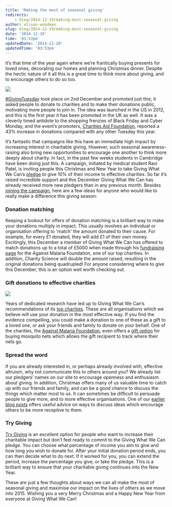 ```yaml
---
title: 'Making the most of seasonal giving'
redirects:
    - blog/2014-12-19/making-most-seasonal-giving
author: alison-woodman
slug: blog/2014-12-19/making-most-seasonal-giving
date: '2014-12-19'
time: '03:53pm'
updatedDate: '2014-12-20'
updatedTime: '03:53pm'
---
```

It’s that time of the year again where we’re frantically buying presents for loved ones, decorating our homes and planning Christmas dinner. Despite the hectic nature of it all this is a great time to think more about giving, and to encourage others to do so too.

![](/images/uploads/christmas_time_christmas_celebration.jpg)

[#GivingTuesday](http://www.givingtuesday.org/) took place on 2nd December and promoted just this; it asked people to donate to charities and to make their donations public, motivating more people to join in. The idea was launched in the US in 2012, and this is the first year it has been promoted in the UK as well. It was a cleverly timed antidote to the shopping frenzies of Black Friday and Cyber Monday, and the event’s promoters, [Charities Aid Foundation](https://www.cafonline.org/), reported a 43% increase in donations compared with any other Tuesday this year.

It’s fantastic that campaigns like this have an immediate high impact by increasing interest in charitable giving. However, such seasonal awareness-raising also bring new opportunities to encourage one another to think more deeply about charity. In fact, in the past few weeks students in Cambridge have been doing just this. A campaign, initiated by medical student Ravi Patel, is inviting people this Christmas and New Year to take Giving What We Can’s [pledge](https://www.givingwhatwecan.org/get-involved/become-member) to give 10% of their income to effective charities. So far it’s raised incredible support and this December Giving What We Can has already received more new pledgers than in any previous month. Besides [joining the campaign](https://www.facebook.com/events/1581545938749145/?fref=ts), here are a few ideas for anyone who would like to really make a difference this giving season:

### Donation matching

Keeping a lookout for offers of donation matching is a brilliant way to make your donations multiply in impact. This usually involves an individual or organisation offering to 'match' the amount donated to their cause. For example, for every £1 donated, they will add £1 of their own money. Excitingly, this December a member of Giving What We Can has offered to match donations up to a total of £5000 when made through his [fundraising page](https://www.againstmalaria.com/Fundraiser.aspx?FundraiserID=7019) for the Against Malaria Foundation, one of our top charities. In addition, Charity Science will double the amount raised, resulting in the original donations being quadrupled! For anyone considering where to give this December, this is an option well worth checking out.

### Gift donations to effective charities

![](/images/uploads/amf_christmas_post.jpg)

Years of dedicated research have led up to Giving What We Can’s recommendations of its [top charities](https://www.givingwhatwecan.org/top-charities). These are all organisations which we believe will use your donation in the most effective way. If you find the evidence compelling, you could make a donation to one of these as a gift to a loved one, or ask your friends and family to donate on your behalf. One of the charities, the [Against Malaria Foundation](https://www.givingwhatwecan.org/top-charities/against-malaria-foundation), even offers a [gift option](https://www.againstmalaria.com/Gifts.aspx) for buying mosquito nets which allows the gift recipient to track where their nets go.

### Spread the word

If you are already interested in, or perhaps already involved with, effective altruism, why not communicate this to others around you? We already list our pledgers’ names on our site to encourage openness and enthusiasm about giving. In addition, Christmas offers many of us valuable time to catch up with our friends and family, and can be a good chance to discuss the things which matter most to us. It can sometimes be difficult to persuade people to give more, and to more effective organisations. One of our [earlier blog posts](https://www.givingwhatwecan.org/blog/2013-02-05/encourage-discussion-not-defensiveness) offers useful advice on ways to discuss ideas which encourage others to be more receptive to them.

### Try Giving

[Try Giving](https://www.givingwhatwecan.org/try-giving) is an excellent option for people who want to increase their charitable impact but don’t feel ready to commit to the Giving What We Can pledge. You can choose what percentage of income you aim to give and how long you wish to donate for. After your initial donation period ends, you can then decide what to do next. If it worked for you, you can extend the period, increase the percentage you give, or take the pledge. This is a brilliant way to ensure that your charitable giving continues into the New Year.

These are just a few thoughts about ways we can all make the most of seasonal giving and maximise our impact on the lives of others as we move into 2015\. Wishing you a very Merry Christmas and a Happy New Year from everyone at Giving What We Can!
